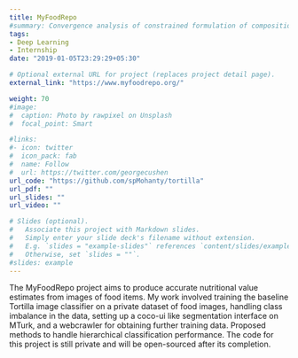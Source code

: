 ```yaml
---
title: MyFoodRepo
#summary: Convergence analysis of constrained formulation of compositional SGD
tags:
- Deep Learning
- Internship
date: "2019-01-05T23:29:29+05:30"

# Optional external URL for project (replaces project detail page).
external_link: "https://www.myfoodrepo.org/"

weight: 70
#image:
#  caption: Photo by rawpixel on Unsplash
#  focal_point: Smart

#links:
#- icon: twitter
#  icon_pack: fab
#  name: Follow
#  url: https://twitter.com/georgecushen
url_code: "https://github.com/spMohanty/tortilla"
url_pdf: ""
url_slides: ""
url_video: ""

# Slides (optional).
#   Associate this project with Markdown slides.
#   Simply enter your slide deck's filename without extension.
#   E.g. `slides = "example-slides"` references `content/slides/example-slides.md`.
#   Otherwise, set `slides = ""`.
#slides: example
---
```

The MyFoodRepo project aims to produce accurate nutritional value estimates from images of food items. My work involved training the baseline Tortilla image classifier on a private dataset of food images, handling class imbalance in the data, setting up a coco-ui like segmentation interface on MTurk, and a webcrawler for obtaining further training data. Proposed methods to handle hierarchical classification performance. The code for this project is still private and will be open-sourced after its completion.

